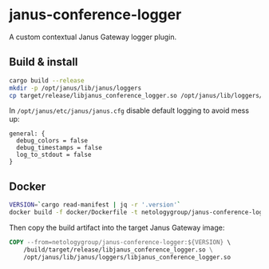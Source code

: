 # janus-conference-logger

A custom contextual Janus Gateway logger plugin.

## Build & install

```bash
cargo build --release
mkdir -p /opt/janus/lib/janus/loggers
cp target/release/libjanus_conference_logger.so /opt/janus/lib/loggers/
```

In `/opt/janus/etc/janus/janus.cfg` disable default logging to avoid mess up:

```jcfg
general: {
  debug_colors = false
  debug_timestamps = false
  log_to_stdout = false
}
```

## Docker

```bash
VERSION=`cargo read-manifest | jq -r '.version'`
docker build -f docker/Dockerfile -t netologygroup/janus-conference-logger:${VERSION} .
```

Then copy the build artifact into the target Janus Gateway image:

```dockerfile
COPY --from=netologygroup/janus-conference-logger:${VERSION} \
    /build/target/release/libjanus_conference_logger.so \
    /opt/janus/lib/janus/loggers/libjanus_conference_logger.so
```
